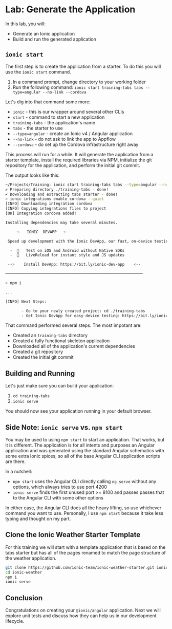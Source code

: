 # Lab: Generate the Application

In this lab, you will:

- Generate an Ionic application
- Build and run the generated application

## `ionic start`

The first step is to create the application from a starter. To do this you will use the `ionic start` command.

1. In a command prompt, change directory to your working folder
1. Run the following command: `ionic start training-tabs tabs --type=angular --no-link --cordova`

Let's dig into that command some more:

- `ionic` - this is our wrapper around several other CLIs
- `start` - command to start a new application
- `training-tabs` - the application's name
- `tabs` - the starter to use
- `--type=angular` - create an Ionic v4 / Angular application
- `--no-link` - do not ask to link the app to Appflow
- `--cordova` - do set up the Cordova infrastructure right away

This process will run for a while. It will generate the application from a starter template, install the required libraries via NPM, initialize the git repository for the application, and perform the initial git commit.

The output looks like this:

```bash
~/Projects/Training: ionic start training-tabs tabs --type=angular --no-link --cordova
✔ Preparing directory ./training-tabs - done!
✔ Downloading and extracting tabs starter - done!
> ionic integrations enable cordova --quiet
[INFO] Downloading integration cordova
[INFO] Copying integrations files to project
[OK] Integration cordova added!

Installing dependencies may take several minutes.

     ✨   IONIC  DEVAPP   ✨

 Speed up development with the Ionic DevApp, our fast, on-device testing mobile app

  -  🔑   Test on iOS and Android without Native SDKs
  -  🚀   LiveReload for instant style and JS updates

 -->    Install DevApp: https://bit.ly/ionic-dev-app    <--

────────────────────────────────────────────────────────────

> npm i

...

[INFO] Next Steps:

       - Go to your newly created project: cd ./training-tabs
       - Get Ionic DevApp for easy device testing: https://bit.ly/ionic-dev-app
```

That command performed several steps. The most impotant are:

- Created an `training-tabs` directory
- Created a fully functional skeleton application
- Downloaded all of the application's current dependencies
- Created a git repository
- Created the initial git commit

## Building and Running

Let's just make sure you can build your application:

1. `cd training-tabs`
1. `ionic serve`

You should now see your application running in your default browser.

## Side Note: `ionic serve` vs. `npm start`

You may be used to using `npm start` to start an application. That works, but it is different. The application is for all intents and purposes an Angular application and was generated using the standard Angular schematics with some extra Ionic spices, so all of the base Angular CLI application scripts are there.

In a nutshell:

- `npm start` uses the Angular CLI directly calling `ng serve` without any options, which always tries to use port 4200
- `ionic serve` finds the first unused port >= 8100 and passes passes that to the Angular CLI with some other options

In either case, the Angular CLI does all the heavy lifting, so use whichever command you want to use. Personally, I use `npm start` because it take less typing and thought on my part.

## Clone the Ionic Weather Starter Template

For this training we will start with a template application that is based on the tabs starter but has all of the pages renamed to match the page structure of the weather application.

```bash
git clone https://github.com/ionic-team/ionic-weather-starter.git ionic-weather
cd ionic-weather
npm i
ionic serve
```

## Conclusion

Congratulations on creating your `@ionic/angular` application. Next we will explore unit tests and discuss how they can help us in our development lifecycle.
